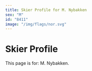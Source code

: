 ```yaml
---
title: Skier Profile for M. Nybakken
sex: "M"
id: "8411"
image: "/img/flags/nor.svg" 
---
```


# Skier Profile

This page is for: M. Nybakken.
    